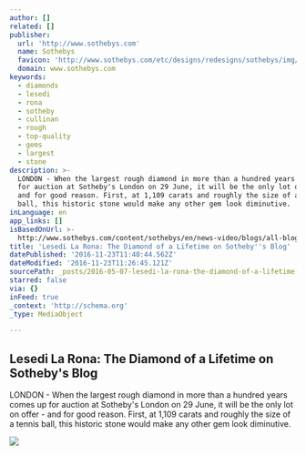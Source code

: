 ```yaml
---
author: []
related: []
publisher:
  url: 'http://www.sothebys.com'
  name: Sothebys
  favicon: 'http://www.sothebys.com/etc/designs/redesigns/sothebys/img/icons/favicon.ico'
  domain: www.sothebys.com
keywords:
  - diamonds
  - lesedi
  - rona
  - sotheby
  - cullinan
  - rough
  - top-quality
  - gems
  - largest
  - stone
description: >-
  LONDON - When the largest rough diamond in more than a hundred years comes up
  for auction at Sotheby's London on 29 June, it will be the only lot on offer -
  and for good reason. First, at 1,109 carats and roughly the size of a tennis
  ball, this historic stone would make any other gem look diminutive.
inLanguage: en
app_links: []
isBasedOnUrl: >-
  http://www.sothebys.com/content/sothebys/en/news-video/blogs/all-blogs/all-that-glitters/2016/05/lesedi-la-rona-historic-rough-diamond.html
title: 'Lesedi La Rona: The Diamond of a Lifetime on Sotheby''s Blog'
datePublished: '2016-11-23T11:40:44.562Z'
dateModified: '2016-11-23T11:26:45.121Z'
sourcePath: _posts/2016-05-07-lesedi-la-rona-the-diamond-of-a-lifetime-on-sothebys-blog.md
starred: false
via: {}
inFeed: true
_context: 'http://schema.org'
_type: MediaObject

---
```

<article style=""><h1>Lesedi La Rona: The Diamond of a Lifetime on Sotheby's Blog</h1><p>LONDON - When the largest rough diamond in more than a hundred years comes up for auction at Sotheby's London on 29 June, it will be the only lot on offer - and for good reason. First, at 1,109 carats and roughly the size of a tennis ball, this historic stone would make any other gem look diminutive.</p><img src="http://www.sothebys.com/content/dam/sothebys-pages/blogs/sothebysatauction/2016/5/lesedi-la-Rona-hero.jpg.webrend.1920.350.jpeg" /></article>